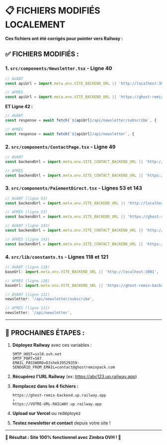 # 📋 FICHIERS MODIFIÉS LOCALEMENT

**Ces fichiers ont été corrigés pour pointer vers Railway :**

## ✅ **FICHIERS MODIFIÉS :**

### 1. `src/components/Newsletter.tsx` - Ligne 40
```javascript
// AVANT
const apiUrl = import.meta.env.VITE_BACKEND_URL || 'http://localhost:3004';

// APRÈS  
const apiUrl = import.meta.env.VITE_BACKEND_URL || 'https://ghost-remix-backend.up.railway.app';
```

**ET Ligne 42 :**
```javascript
// AVANT
const response = await fetch(`${apiUrl}/api/newsletter/subscribe`, {

// APRÈS
const response = await fetch(`${apiUrl}/api/newsletter`, {
```

### 2. `src/components/ContactPage.tsx` - Ligne 49
```javascript
// AVANT
const backendUrl = import.meta.env.VITE_CONTACT_BACKEND_URL || 'http://localhost:3004';

// APRÈS
const backendUrl = import.meta.env.VITE_CONTACT_BACKEND_URL || 'https://ghost-remix-backend.up.railway.app';
```

### 3. `src/components/PaiementDirect.tsx` - Lignes 53 et 143
```javascript
// AVANT (ligne 53)
const backendUrl = import.meta.env.VITE_BACKEND_URL || 'http://localhost:3001';

// APRÈS (ligne 53)
const backendUrl = import.meta.env.VITE_BACKEND_URL || 'https://ghost-remix-backend.up.railway.app';

// AVANT (ligne 143)  
const backendUrl = import.meta.env.VITE_CONTACT_BACKEND_URL || 'http://localhost:3004';

// APRÈS (ligne 143)
const backendUrl = import.meta.env.VITE_CONTACT_BACKEND_URL || 'https://ghost-remix-backend.up.railway.app';
```

### 4. `src/lib/constants.ts` - Lignes 118 et 121
```javascript
// AVANT (ligne 118)
baseUrl: import.meta.env.VITE_BACKEND_URL || 'http://localhost:3001',

// APRÈS (ligne 118)  
baseUrl: import.meta.env.VITE_BACKEND_URL || 'https://ghost-remix-backend.up.railway.app',

// AVANT (ligne 121)
newsletter: '/api/newsletter/subscribe',

// APRÈS (ligne 121)
newsletter: '/api/newsletter',
```

---

## 🚀 **PROCHAINES ÉTAPES :**

1. **Déployez Railway** avec ces variables :
   ```
   SMTP_HOST=ssl0.ovh.net
   SMTP_PORT=587
   EMAIL_PASSWORD=DJshek19529359-
   SENDGRID_FROM_EMAIL=contact@ghostremixpack.com
   ```

2. **Récupérez l'URL Railway** (ex: https://abc123.up.railway.app)

3. **Remplacez dans les 4 fichiers :**
   ```
   https://ghost-remix-backend.up.railway.app
   ↓
   https://VOTRE-URL-RAILWAY.up.railway.app
   ```

4. **Upload sur Vercel** ou redéployez

5. **Testez newsletter et contact** depuis votre site !

---

**🎯 Résultat : Site 100% fonctionnel avec Zimbra OVH ! 🎉**

